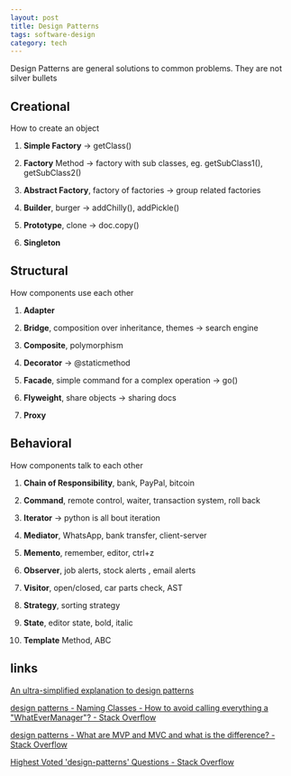```yaml
---
layout: post
title: Design Patterns
tags: software-design
category: tech 
---
```


Design Patterns are general solutions to common problems. They are not silver bullets 


## Creational

How to create an object

1. **Simple Factory** -> getClass() 

2. **Factory** Method  -> factory with sub classes, eg. getSubClass1(), getSubClass2() 

3. **Abstract Factory**, factory of factories -> group related factories 

4. **Builder**, burger -> addChilly(), addPickle()

5. **Prototype**, clone -> doc.copy()

6. **Singleton**

## Structural 

How components use each other 

1. **Adapter** 

2. **Bridge**, composition over inheritance, themes -> search engine 

3. **Composite**, polymorphism 

4. **Decorator** -> @staticmethod

5. **Facade**, simple command for a complex operation -> go()

6. **Flyweight**, share objects -> sharing docs 

7. **Proxy**

## Behavioral

How components talk to each other 

1. **Chain of Responsibility**, bank, PayPal, bitcoin 

2. **Command**, remote control, waiter, transaction system, roll back  

3. **Iterator** -> python is all bout iteration 

4. **Mediator**, WhatsApp, bank transfer, client-server

5. **Memento**, remember, editor, ctrl+z 

6. **Observer**, job alerts, stock alerts , email alerts 

7. **Visitor**, open/closed, car parts check, AST 

8. **Strategy**, sorting strategy 

9. **State**, editor state, bold, italic

10. **Template** Method, ABC 

## links

[An ultra-simplified explanation to design patterns](https://github.com/kamranahmedse/design-patterns-for-humans)

[design patterns - Naming Classes - How to avoid calling everything a "WhatEverManager"? - Stack Overflow](https://stackoverflow.com/questions/1866794/naming-classes-how-to-avoid-calling-everything-a-whatevermanager)

[design patterns - What are MVP and MVC and what is the difference? - Stack Overflow](https://stackoverflow.com/questions/2056/what-are-mvp-and-mvc-and-what-is-the-difference)


[Highest Voted 'design-patterns' Questions - Stack Overflow](https://stackoverflow.com/questions/tagged/design-patterns)